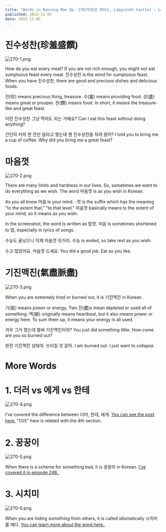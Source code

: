```yaml
---
title: "Words in Running Man Ep. 270(미로성 레이스, Labyrinth Castle) - Learn Korean with Running Man"
published: 2015-11-05
date: 2015-11-05
---
```


#  진수성찬(珍羞盛饌)

![270-1.png ](/images/270-1.png )

How do you eat every meal? If you are not rich enough, you might not eat sumptuous feast every meal. 진수성찬 is the word for sumptuous feast. When you have 진수성찬, there are good and precious dishes and delicious foods.

진(珍) means precious thing, treasure. 수(羞) means providing food. 성(盛) means great or prosper. 찬(饌) means food. In short, it means the treasure-like and great feast.

이런 진수성찬 그냥 먹어도 되는 거예요?
Can I eat this feast without doing anything?

간단히 커피 한 잔만 달라고 했는데 웬 진수성찬을 차려 왔어?
I told you to bring me a cup of coffee. Why did you bring me a great feast?

#  마음껏

![270-2.png ](/images/270-2.png )

There are many limits and hardness in our lives. So, sometimes we want to do everything as we wish. The word 마음껏 is as you wish in Korean.

As you all know 마음 is your mind. -껏 is the suffix which has the meaning "to the extent that," "to that level." 마음껏 basically means to the extent of your mind, so it means as you wish.

In the screenshot, the word is written as 맘껏. 마음 is sometimes shortened to 맘, especially in lyrics of songs.

수능도 끝났으니 이제 마음껏 쉬거라.
수능 is ended, so take rest as you wish.

수고 많았어요. 마음껏 드세요.
You did a good job. Eat as you like.

#  기진맥진(氣盡脈盡)

![270-3.png ](/images/270-3.png )

When you are extremely tired or burned out, it is 기진맥진 in Korean.

기(氣) means power or energy. Two 진(盡)s mean depleted or used all of something. 맥(脈) originally means heartbeat, but it also means power or energy here. To sum them up, it means your energy is all used.

겨우 그거 했는데 벌써 기진맥진이야?
You just did something little. How come are you so burned out?

완전 기진맥진 상태야. 쓰러질 것 같아.
I am burned out. I just want to collapse.

#  More Words


#  1. 더러 vs 에게 vs 한테

![270-4.png ](/images/270-4.png )

I've covered the difference between 더러, 한테, 에게. [You can see the post here.](/%EC%97%90%EA%B2%8C%ED%95%9C%ED%85%8C%EB%8D%94%EB%9F%AC-korean-grammar-vs-grammar-8/) "더러" here is related with the 4th section.

#  2. 꿍꿍이

![270-5.png ](/images/270-5.png )

When there is a scheme for something bad, it is 꿍꿍이 in Korean. [I've covered it in episode 248. ](/5-words-in-running-man-ep-248%EA%B7%B9%EA%B3%BC-%EA%B7%B9-%EB%B2%8C%EC%B9%99-%EB%A0%88%EC%9D%B4%EC%8A%A4-penalty-race-learn-korean-with-running-man/)

#  3. 시치미

![270-6.png ](/images/270-6.png )

When you are hiding something from others, it is called idiomatically 시치미를 떼다. [You can learn more about the word here. ](/%EC%8B%9C%EC%B9%98%EB%AF%B8%EB%A5%BC-%EB%96%BC%EB%8B%A4-korean-idioms-4/)